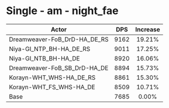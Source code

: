 # Single - am - night_fae
| Actor | DPS | Increase |
|---|:---:|:---:|
|Dreamweaver-FoB_DrD-HA_DE_RS|9162|19.21%|
|Niya-GI_NTP_BH-HA_DE_RS|9011|17.25%|
|Niya-GI_NTB_BH-HA_DE|8920|16.06%|
|Dreamweaver-FoB_SB_DrD-HA_DE|8894|15.73%|
|Korayn-WHT_WHS-HA_DE_RS|8861|15.30%|
|Korayn-WHT_FS_WHS-HA_DE|8509|10.71%|
|Base|7685|0.00%|

